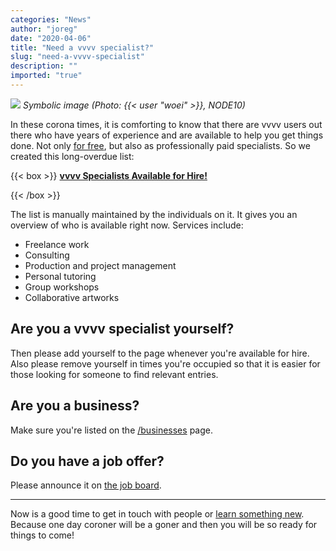 ```yaml
---
categories: "News"
author: "joreg"
date: "2020-04-06"
title: "Need a vvvv specialist?"
slug: "need-a-vvvv-specialist"
description: ""
imported: "true"
---
```



![](specialist.png)
*Symbolic image (Photo: {{< user "woei" >}}, NODE10)*

In these corona times, it is comforting to know that there are vvvv users out there who have years of experience and are available to help you get things done. Not only [for free](https://discourse.vvvv.org/), but also as professionally paid specialists. So we created this long-overdue list:

{{< box >}}
**[vvvv Specialists Available for Hire!](https://vvvv.org/documentation/vvvv-specialists-available-for-hire)**
{{< /box >}}

The list is manually maintained by the individuals on it. It gives you an overview of who is available right now. Services include:
- Freelance work
- Consulting
- Production and project management
- Personal tutoring
- Group workshops
- Collaborative artworks

## Are you a vvvv specialist yourself?
Then please add yourself to the page whenever you're available for hire. Also please remove yourself in times you're occupied so that it is easier for those looking for someone to find relevant entries. 

## Are you a business?
Make sure you're listed on the [/businesses](https://vvvv.org/businesses/) page.

## Do you have a job offer?
Please announce it on [the job board](https://discourse.vvvv.org/c/jobs).

---

Now is a good time to get in touch with people or [learn something new](/blog/2020/vvvv-gamma-webinars-in-april). Because one day coroner will be a goner and then you will be so ready for things to come!